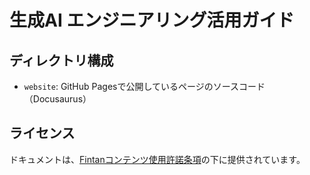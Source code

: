 # 生成AI エンジニアリング活用ガイド

## ディレクトリ構成

- `website`: GitHub Pagesで公開しているページのソースコード（Docusaurus）

## ライセンス

ドキュメントは、<a rel="license" href="https://fintan.jp/?page_id=201" target="_blank">Fintanコンテンツ使用許諾条項</a>の下に提供されています。
